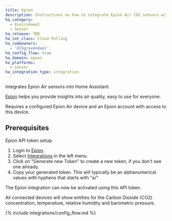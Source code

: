 ```yaml
---
title: Epion
description: Instructions on how to integrate Epion Air CO2 sensors with Home Assistant
ha_category:
  - Environment
  - Sensor
ha_release: TBD
ha_iot_class: Cloud Polling
ha_codeowners:
  - '@lhgravendeel'
ha_config_flow: true
ha_domain: epion
ha_platforms:
  - sensor
ha_integration_type: integration
---
```


Integrates Epion Air sensors into Home Assistant.

[Epion](https://www.epion.nl/) helps you provide insights into air quality, easy to use for everyone.

Requires a configured Epion Air device and an Epion account with access to this device.

## Prerequisites

Epion API token setup.

1. Login to [Epion](https://www.epion.nl/).
2. Select [Integrations](https://epion.nl/dashboard/integrations) in the left menu.
3. Click on "Generate new Token" to create a new token, if you don't see one already.
4. Copy your generated token. This will typically be an alphanumerical values with hyphens that starts with "a/"

The Epion integration can now be activated using this API token.

All connected devices will show entities for the Carbon Dioxide (CO2) concentration, temperature, relative humidity and barometric pressure.

{% include integrations/config_flow.md %}
